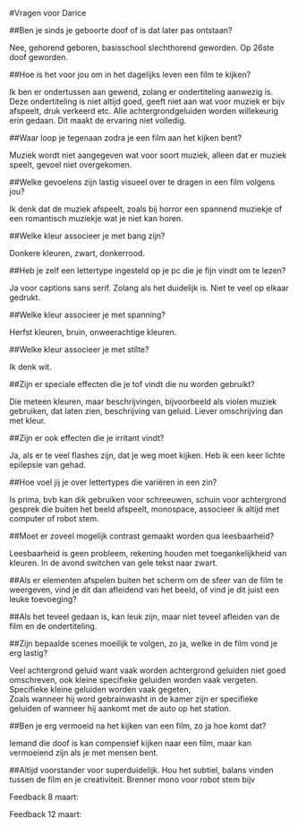 #Vragen voor Darice 



##Ben je sinds je geboorte doof of is dat later pas ontstaan?  

Nee, gehorend geboren, basisschool slechthorend geworden. Op 26ste doof geworden. 
 

 

##Hoe is het voor jou om in het dagelijks leven een film te kijken?  

Ik ben er ondertussen aan gewend, zolang er ondertiteling aanwezig is. Deze ondertiteling is niet altijd goed, geeft niet aan wat voor muziek er bijv afspeelt, druk verkeerd etc. 
Alle achtergrondgeluiden worden willekeurig erin gedaan. Dit maakt de ervaring niet volledig. 
 

##Waar loop je tegenaan zodra je een film aan het kijken bent? 

Muziek wordt niet aangegeven wat voor soort muziek, alleen dat er muziek speelt, gevoel 	niet overgekomen. 
 

##Welke gevoelens zijn lastig visueel over te dragen in een film volgens jou? 

Ik denk dat de muziek afspeelt, zoals bij horror een spannend muziekje of een romantisch muziekje wat je niet kan horen. 
 

##Welke kleur associeer je met bang zijn?  

Donkere kleuren, zwart, donkerrood. 


##Heb je zelf een lettertype ingesteld op je pc die je fijn vindt om te lezen? 

Ja voor captions sans serif. Zolang als het duidelijk is. Niet te veel op elkaar gedrukt. 
 

##Welke kleur associeer je met spanning? 

Herfst kleuren, bruin, onweerachtige kleuren. 

##Welke kleur associeer je met stilte? 

Ik denk wit. 
 

##Zijn er speciale effecten die je tof vindt die nu worden gebruikt? 

Die meteen kleuren, maar beschrijvingen, bijvoorbeeld als violen muziek gebruiken, dat laten zien, beschrijving van geluid. Liever omschrijving dan met kleur. 

##Zijn er ook effecten die je irritant vindt? 

Ja, als er te veel flashes zijn, dat je weg moet kijken. Heb ik een keer lichte epilepsie van gehad. 

##Hoe voel jij je over lettertypes die variëren in een zin? 

Is prima, bvb kan dik gebruiken voor schreeuwen, schuin voor achtergrond gesprek die buiten het beeld afspeelt, monospace, associeer ik altijd met computer of robot stem.  

##Moet er zoveel mogelijk contrast gemaakt worden qua leesbaarheid? 

Leesbaarheid is geen probleem, rekening houden met toegankelijkheid van kleuren. 
In de avond switchen van gele tekst naar zwart. 
 

##Als er elementen afspelen buiten het scherm om de sfeer van de film te weergeven, vind je dit dan afleidend van het beeld, of vind je dit juist een leuke toevoeging? 

##Als het teveel gedaan is, kan leuk zijn, maar niet teveel afleiden van de film en de ondertiteling.  

##Zijn bepaalde scenes moeilijk te volgen, zo ja, welke in de film vond je erg lastig?  

Veel achtergrond geluid want vaak worden achtergrond geluiden niet goed omschreven, ook kleine specifieke geluiden worden vaak vergeten. Specifieke kleine geluiden worden vaak gegeten,  
Zoals wanneer hij word gebrainwasht in de kamer zijn er specifieke geluiden of wanneer hij aankomt met de auto op het station. 

##Ben je erg vermoeid na het kijken van een film, zo ja hoe komt dat? 

Iemand die doof is kan compensief kijken naar een film, maar kan vermoeiend zijn als je met mensen bent. 
 
##Altijd voorstander voor superduidelijk. 
Hou het subtiel, balans vinden tussen de film en je creativiteit. 
Brenner mono voor robot stem bijv 

 Feedback 8 maart:
 
 Feedback 12 maart: